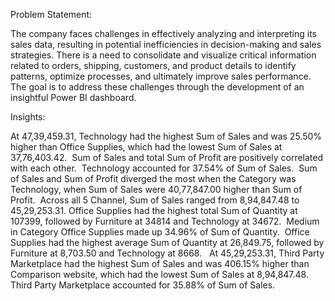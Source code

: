 Problem Statement:

The company faces challenges in effectively analyzing and interpreting its sales data, resulting
in potential inefficiencies in decision-making and sales strategies. There is a need to consolidate
and visualize critical information related to orders, shipping, customers, and product details to
identify patterns, optimize processes, and ultimately improve sales performance. The goal is to
address these challenges through the development of an insightful Power BI dashboard.
 
 
 
 
 Insights:
 
 At 47,39,459.31, Technology had the highest Sum of Sales and was 25.50% higher than Office Supplies, which had the lowest Sum of Sales at 37,76,403.42.﻿﻿
﻿﻿
﻿﻿Sum of Sales and total Sum of Profit are positively correlated with each other.﻿﻿
﻿﻿
﻿﻿Technology accounted for 37.54% of Sum of Sales.﻿﻿
﻿﻿
﻿﻿Sum of Sales and Sum of Profit diverged the most when the Category was Technology, when Sum of Sales were 40,77,847.00 higher than Sum of Profit.﻿﻿
﻿﻿
﻿﻿Across all 5 Channel, Sum of Sales ranged from 8,94,847.48 to 45,29,253.31.﻿﻿
﻿﻿﻿Office Supplies had the highest total Sum of Quantity at 107399, followed by Furniture at 34814 and Technology at 34672.﻿﻿
﻿﻿
﻿﻿Medium in Category Office Supplies made up 34.96% of Sum of Quantity.﻿﻿
﻿﻿
﻿﻿Office Supplies had the highest average Sum of Quantity at 26,849.75, followed by Furniture at 8,703.50 and Technology at 8668.﻿﻿
﻿﻿
﻿
At 45,29,253.31, Third Party Marketplace had the highest Sum of Sales and was 406.15% higher than Comparison website, which had the lowest Sum of Sales at 8,94,847.48.﻿﻿
﻿﻿
﻿﻿
Third Party Marketplace accounted for 35.88% of Sum of Sales.﻿﻿
﻿﻿
﻿﻿
﻿﻿
﻿
﻿
